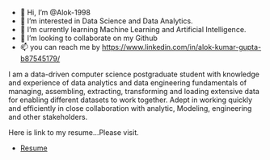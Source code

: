 - 👋 Hi, I’m @Alok-1998
- 👀 I’m interested in Data Science and Data Analytics.
- 🌱 I’m currently learning Machine Learning and Artificial Intelligence.
- 💞️ I’m looking to collaborate on my Github 
- 📫 you can reach me by https://www.linkedin.com/in/alok-kumar-gupta-b87545179/

<!---
Alok-1998/Alok-1998 is a ✨ special ✨ repository because its `README.md` (this file) appears on your GitHub profile.
You can click the Preview link to take a look at your changes.
--->

I am a data-driven computer science postgraduate student with knowledge and experience of data analytics and data engineering fundamentals of managing, assembling, extracting, transforming and loading extensive data for enabling different datasets to work together. Adept in working quickly and efficiently in close collaboration with analytic, Modeling, engineering and other stakeholders.

Here is link to my resume...Please visit.

- <a href ="https://docs.google.com/document/d/1v__3gFKv-MsZgK_qL3rQfu-p-auAZNv2BpwybCvp9Jg/edit?usp=sharing"> Resume </a>
